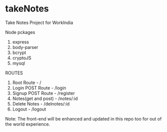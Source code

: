 # takeNotes
Take Notes Project for WorkIndia


Node pckages

1. express
2. body-parser
3. bcrypt
4. cryptoJS
5. mysql


ROUTES

1. Root Route - /
2. Login POST Route - /login
3. Signup POST Route - /register
4. Notes(get and post) - /notes/:id
5. Delete Notes - /delnotes/:id
6. Logout - /logout


Note: The front-end will be enhanced and updated in this repo too for out of the world experience. 
